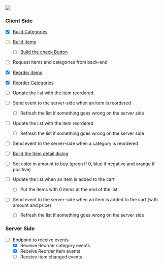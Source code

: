 
<img src="https://user-images.githubusercontent.com/38296002/195742080-3a925102-0033-4505-a88d-d7b28cc19108.png"/>




### Client Side
- [x] [Build Categories](https://github.com/gumberss/FinanceControlinatorMobile/issues/122)
- [ ] [Build Items](https://github.com/gumberss/FinanceControlinatorMobile/issues/123)
	- [ ] [Build the check Button](https://github.com/gumberss/FinanceControlinatorMobile/issues/124)
- [ ] Request items and categories from back-end
- [x] [Reorder items](https://github.com/gumberss/FinanceControlinatorMobile/issues/126)
- [x] [Reorder Categories](https://github.com/gumberss/FinanceControlinatorMobile/issues/125)


- [ ] Update the list with the item reordered
- [ ] Send event to the server-side when an item is reordered
	- [ ] Refresh the list if something goes wrong on the server side

- [ ] Update the list with the item reordered
	- [ ] Refresh the list if something goes wrong on the server side
- [ ] Send event to the server-side when a category is reordered

- [ ] [Build the Item detail dialog](https://github.com/gumberss/FinanceControlinatorMobile/issues/127)
- [ ] Set color in amount to buy (green if 0, blue if negative and orange if positive)



- [ ] Update the list when an item is added to the cart
	- [ ] Put the items with 0 items at the end of the list
- [ ] Send event to the server-side when an item is added to the cart (with amount and price)
	- [ ] Refresh the list if something goes wrong on the server side


### Server Side

- [ ] Endpoint to receive events
	- [x] Receive Reorder category events
	- [x] Receive Reorder item events
	- [ ] Receive Item changed events
